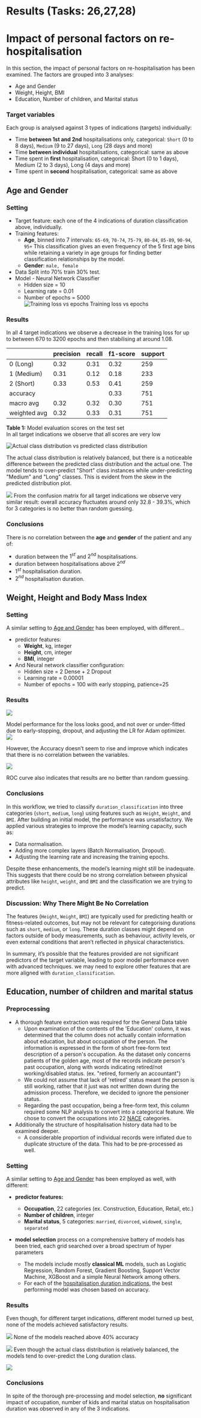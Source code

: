 # Results (Tasks: 26,27,28)

# Impact of personal factors on re-hospitalisation

 In this section, the impact of personal factors on re-hospitalisation has been examined. The factors are grouped into 3 analyses:
 
- Age and Gender  
- Weight, Height, BMI  
- Education, Number of children, and Marital status  

### Target variables
Each group is analysed against 3 types of indications (targets) individually:  
- Time **between 1st and 2nd** hospitalisations only, categorical: `Short` (0 to 8 days), `Medium` (9 to 27 days), `Long` (28 days and more)  
- Time **between individual** hospitalisations, categorical: same as above  
- Time spent in **first** hospitalisation, categorical: Short (0 to 1 days), Medium (2 to 3 days), Long (4 days and more)  
- Time spent in **second** hospitalisation, categorical: same as above  

## Age and Gender

### Setting
- Target feature: each one of the 4 indications of duration classification above, individually.  
- Training features:   
	- **Age**, binned into 7 intervals: `65-69`, `70-74`, `75-79`, `80-84`, `85-89`, `90-94`, `95+`  This classification gives an even frequency of the 5 first age bins while retaining a variety in age groups for finding better classification relationships by the model.  
	- **Gender**: `male, female`      
- Data Split into 70% train 30% test.    
- Model - Neural Network Classifier    
    - Hidden size = 10        
    - Learning rate = 0.01  
    - Number of epochs = 5000  
![Training loss vs epochs](AgeLossVsEpoc.png)
Training loss vs epochs  

### Results
In all 4 target indications we observe a decrease in the training loss  for up to between 670 to 3200 epochs and then stabilising at around 1.08.  

|              | precision | recall | f1-score | support |
| ------------ | --------- | ------ | -------- | ------- |
| 0 (Long)     | 0.32      | 0.31   | 0.32     | 259     |
| 1 (Medium)   | 0.31      | 0.12   | 0.18     | 233     |
| 2 (Short)    | 0.33      | 0.53   | 0.41     | 259     |
| accuracy     |           |        | 0.33     | 751     |
| macro avg    | 0.32      | 0.32   | 0.30     | 751     |
| weighted avg | 0.32      | 0.33   | 0.31     | 751     |

**Table 1:** Model evaluation scores on the test set  
In all target indications we observe that all scores are very low 


![Actual class distribution vs predicted class distribution](ClassDistrib.png)

The actual class distribution is relatively balanced, but there is a noticeable difference between the predicted class distribution and the actual one. The model tends to over-predict "Short" class instances while under-predicting "Medium" and "Long" classes. This is evident from the skew in the predicted distribution plot.  

![](AgeConfMat.png)
From the confusion matrix for all target indications  we observe very similar result: overall accuracy fluctuates around only 32.8 - 39.3%, which for 3 categories is no better than random guessing.   

### Conclusions
There is no correlation between the **age** and **gender** of the patient and any of:  
- duration between the $1^{st}$ and $2^{nd}$ hospitalisations.   
- duration between hospitalisations above $2^{nd}$   
- $1^{st}$ hospitalisation duration.  
- $2^{nd}$ hospitalisation duration.  

## Weight, Height and Body Mass Index

### Setting
A similar setting to [Age and Gender](#Age%20and%20Gender) has been employed, with different...   

- predictor features:   
	- **Weight**, kg, integer   
	- **Height**, cm, integer   
	- **BMI**, integer   
- And Neural network classifier configuration:  
    - Hidden size = 2 Dense + 2 Dropout    
    - Learning rate = 0.00001  
    - Number of epochs = 100 with early stopping, patience=25  
   
### Results
![](LossVsEpoc.png)

Model performance for the loss looks good, and not over or under-fitted due to early-stopping, dropout, and adjusting the LR for Adam optimizer.  
![](AccVsEpoc.png)

However, the Accuracy doesn’t seem to rise and improve which indicates that there is no correlation between the variables.  

![](ROC.png) 

ROC curve also indicates that results are no better than random guessing.   

### Conclusions

In this workflow, we tried to classify `duration_classification` into three categories (`short`, `medium`, `long`) using features such as `Height`, `Weight`, and `BMI`. After building an initial model, the performance was unsatisfactory. We applied various strategies to improve the model’s learning capacity, such as:  
- Data normalisation.  
- Adding more complex layers (Batch Normalisation, Dropout).  
- Adjusting the learning rate and increasing the training epochs.  

Despite these enhancements, the model’s learning might still be inadequate. This suggests that there could be no strong correlation between physical attributes like `height`, `weight`, and `BMI` and the classification we are trying to predict.  


### Discussion: Why There Might Be No Correlation

The features (`Height`, `Weight`, `BMI`) are typically used for predicting health or fitness-related outcomes, but may not be relevant for categorising durations such as `short`, `medium`, or `long`. These duration classes might depend on factors outside of body measurements, such as behaviour, activity levels, or even external conditions that aren’t reflected in physical characteristics.  

In summary, it’s possible that the features provided are not significant predictors of the target variable, leading to poor model performance even with advanced techniques. we may need to explore other features that are more aligned with `duration_classification`.


## Education, number of children and marital status
### Preprocessing

- A thorough feature extraction was required for the General Data table   
	- Upon examination of the contents of the  'Education' column, it was determined that the column does not  actually contain information about education, but about occupation of the person. The information is expressed in the form of short free-form text description of a person's occupation. As the dataset only concerns patients of the golden age, most of the records indicate person's past occupation, along with words indicating retired/not working/disabled status. (ex. "retired, formerly an accountant")  
	- We could not assume that lack of 'retired' status meant the person is still working, rather that it just was not written down during the admission process. Therefore, we decided to ignore the pensioner status.   
	- Regarding the past occupation, being a free-form text, this column required some NLP analysis to convert into a categorical feature. We chose to convert the occupations into 22 [NACE](https://en.wikipedia.org/wiki/Statistical_Classification_of_Economic_Activities_in_the_European_Community) categories.  
- Additionally the structure of hospitalisation history data had to be examined deeper.   
	- A considerable proportion of individual records were inflated due to duplicate structure of  the data. This had to be pre-processed as well.   

### Setting
A similar setting to [Age and Gender](#Age%20and%20Gender) has been employed as well, with different:  

- **predictor features:**  
	- **Occupation**, 22 categories (ex. Construction, Education, Retail, etc.)   
	- **Number of children**, integer   
	- **Marital status**, 5 categories: `married`, `divorced`, `widowed`, `single`, `separated`  

- **model selection** process on a comprehensive battery of models has been tried, each grid searched over a broad spectrum of hyper parameters   
	- The models include mostly **classical ML** models, such as Logistic Regression, Random Forest, Gradient Boosting, Support Vector Machine, XGBoost and a simple Neural Network among others.  
	- For each of the [hospitalisation duration indications](#Target%20variables), the best performing model was chosen based on accuracy.  

### Results
Even though, for different target indications, different model turned up best, none of the models achieved satisfactory results.   

![](ModelsAcc.png)
None of the models reached above 40% accuracy  

![](EduClassDistrib.png)
Even though the actual class distribution is relatively balanced, the models tend to over-predict the Long duration class.   

![](EduConfMat.png)

### Conclusions
In spite of the thorough pre-processing and model selection, **no** significant impact of occupation, number of kids and marital status on hospitalisation duration was observed in any of the 3 indications.   
